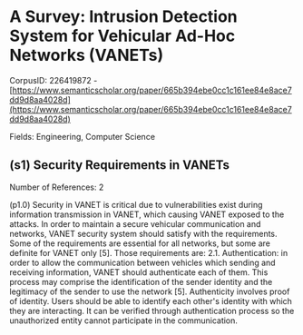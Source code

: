 # A Survey: Intrusion Detection System for Vehicular Ad-Hoc Networks (VANETs)

CorpusID: 226419872 - [https://www.semanticscholar.org/paper/665b394ebe0cc1c161ee84e8ace7dd9d8aa4028d](https://www.semanticscholar.org/paper/665b394ebe0cc1c161ee84e8ace7dd9d8aa4028d)

Fields: Engineering, Computer Science

## (s1) Security Requirements in VANETs
Number of References: 2

(p1.0) Security in VANET is critical due to vulnerabilities exist during information transmission in VANET, which causing VANET exposed to the attacks. In order to maintain a secure vehicular communication and networks, VANET security system should satisfy with the requirements. Some of the requirements are essential for all networks, but some are definite for VANET only [5]. Those requirements are: 2.1. Authentication: in order to allow the communication between vehicles which sending and receiving information, VANET should authenticate each of them. This process may comprise the identification of the sender identity and the legitimacy of the sender to use the network [5]. Authenticity involves proof of identity. Users should be able to identify each other's identity with which they are interacting. It can be verified through authentication process so the unauthorized entity cannot participate in the communication.
